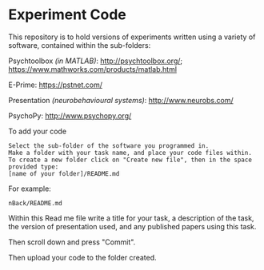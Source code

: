 # Experiment Code

This repository is to hold versions of experiments written using a variety of software, contained within the sub-folders:

Psychtoolbox _(in MATLAB)_: http://psychtoolbox.org/; https://www.mathworks.com/products/matlab.html

E-Prime: https://pstnet.com/

Presentation _(neurobehavioural systems)_: http://www.neurobs.com/

PsychoPy: http://www.psychopy.org/

To add your code
	
	Select the sub-folder of the software you programmed in.
	Make a folder with your task name, and place your code files within.
	To create a new folder click on "Create new file", then in the space provided type:
	[name of your folder]/README.md

For example:

	nBack/README.md

Within this Read me file write a title for your task, a description of the task, the version of presentation used, and any published papers using this task.

Then scroll down and press "Commit".

Then upload your code to the folder created.
